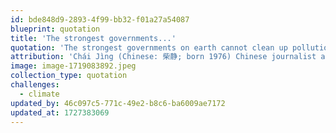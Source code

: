 ```yaml
---
id: bde848d9-2893-4f99-bb32-f01a27a54087
blueprint: quotation
title: 'The strongest governments...'
quotation: 'The strongest governments on earth cannot clean up pollution by themselves. They must rely on each ordinary person, like you and me, on our choices, and on our will.'
attribution: 'Chái Jìng (Chinese: 柴静; born 1976) Chinese journalist and author. In 1995, Chai began her broadcast career as a radio host in Hunan Province. From 2001 to 2013, she worked for China Central Television (CCTV). She is a  respected investigative reporter and host.'
image: image-1719083892.jpeg
collection_type: quotation
challenges:
  - climate
updated_by: 46c097c5-771c-49e2-b8c6-ba6009ae7172
updated_at: 1727383069
---
```

